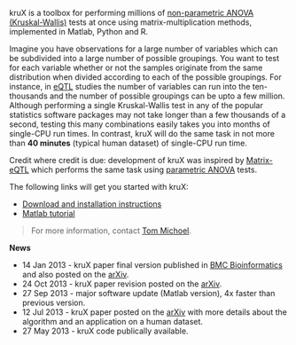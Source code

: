 kruX is a toolbox for performing millions of [non-parametric ANOVA (Kruskal-Wallis)](http://en.wikipedia.org/wiki/Kruskal–Wallis_one-way_analysis_of_variance) tests at once using matrix-multiplication methods, implemented in Matlab, Python and R.

Imagine you have observations for a large number of variables which can be subdivided into a large number of possible groupings. You want to test for each variable whether or not the samples originate from the same distribution when divided according to each of the possible groupings. For instance, in [eQTL](http://en.wikipedia.org/wiki/Expression_quantitative_trait_loci) studies the number of variables can run into the ten-thousands and the number of possible groupings can be upto a few million. Although performing a single Kruskal-Wallis test in any of the popular statistics software packages may not take longer than a few thousands of a second, testing this many combinations easily takes you into months of single-CPU run times. In contrast, kruX will do the same task in not more than **40 minutes** (typical human dataset) of single-CPU run time.

Credit where credit is due: development of kruX was inspired by [Matrix-eQTL](http://www.bios.unc.edu/research/genomic_software/Matrix_eQTL/) which performs the same task using [parametric ANOVA](http://en.wikipedia.org/wiki/ANOVA) tests.

The following links will get you started with kruX:

  * [Download and installation instructions](https://code.google.com/p/krux/wiki/InstallationInstructions)
  * [Matlab tutorial](https://krux.googlecode.com/svn/trunk/html/kruX_tutorial_matlab.html)

> For more information, contact <a href='http://lab.michoel.info'>Tom Michoel</a>.

**News**

  * 14 Jan 2013 - kruX paper final version published in [BMC Bioinformatics](http://www.biomedcentral.com/1471-2105/15/11/) and also posted on the [arXiv](http://arxiv.org/abs/1307.3519).
  * 24 Oct 2013 - kruX paper revision posted on the [arXiv](http://arxiv.org/abs/1307.3519).
  * 27 Sep 2013 - major software update (Matlab version), 4x faster than previous version.
  * 12 Jul 2013 - kruX paper posted on the [arXiv](http://arxiv.org/abs/1307.3519) with more details about the algorithm and an application on a human dataset.
  * 27 May 2013 - kruX code publically available.